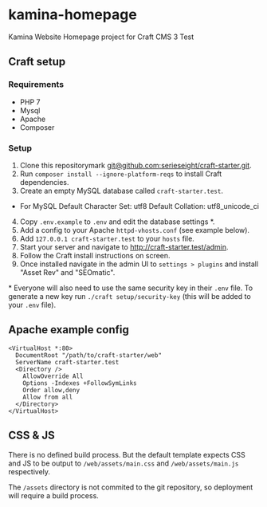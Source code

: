# kamina-homepage

Kamina Website Homepage project for Craft CMS 3 Test


## Craft setup

### Requirements

- PHP 7
- Mysql
- Apache
- Composer

### Setup

1. Clone this repositorymark
   [git@github.com:serieseight/craft-starter.git](https://github.com/serieseight/craft-starter).
2. Run `composer install --ignore-platform-reqs` to install Craft dependencies.
3. Create an empty MySQL database called `craft-starter.test`.
- For MySQL
  Default Character Set: utf8
  Default Collation: utf8_unicode_ci
4. Copy `.env.example` to `.env` and edit the database settings *.
5. Add a config to your Apache `httpd-vhosts.conf` (see example below).
6. Add `127.0.0.1 craft-starter.test` to your `hosts` file.
7. Start your server and navigate to http://craft-starter.test/admin.
8. Follow the Craft install instructions on screen.
9. Once installed navigate in the admin UI to `settings > plugins` and install
   "Asset Rev" and "SEOmatic".


\* Everyone will also need to use the same security key in their `.env` file. To
generate a new key run `./craft setup/security-key` (this will be added to your
`.env` file).

## Apache example config

```
<VirtualHost *:80>
  DocumentRoot "/path/to/craft-starter/web"
  ServerName craft-starter.test
  <Directory />
    AllowOverride All
    Options -Indexes +FollowSymLinks
    Order allow,deny
    Allow from all
  </Directory>
</VirtualHost>
```

## CSS & JS

There is no defined build process. But the default template expects CSS and JS
to be output to `/web/assets/main.css` and `/web/assets/main.js`
respectively.

The `/assets` directory is not commited to the git repository, so deployment
will require a build process.

